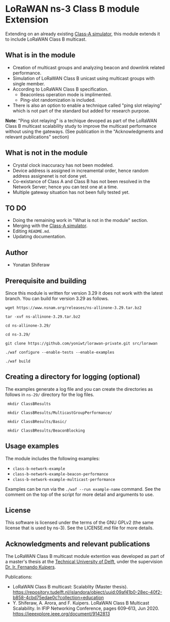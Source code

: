 # LoRaWAN ns-3 Class B module Extension #

Extending on an already existing [Class-A simulator](https://github.com/signetlabdei/lorawan),
this module extends it to include LoRaWAN Class B multicast.

## What is in the module ##
* Creation of multicast groups and analyzing beacon and downlink related performance.
* Simulation of LoRaWAN Class B unicast using multicast groups with single member.
* According to LoRaWAN Class B specification.
  - Beaconless operation mode is implimented.
  - Ping-slot randomization is included.
* There is also an option to enable a technique called "ping slot relaying" which is not part of the standard but added for research purpose.

**Note**: "Ping slot relaying" is a techique devoped as part of the LoRaWAN Class B multicast scalability study to improve the multicast performance without using the gateways. (See publication in the "Acknowledgments and relevant publications" section)

## What is not in the module ##
* Crystal clock inaccuracy has not been modeled. 
* Device address is assigned in increamental order, hence random address assignenet is not done yet.
* Co-existance of Class A and Class B has not been resolved in the Network Server; hence you can test one at a time.
* Multiple gateway situation has not been fully tested yet.

## TO DO ##
* Doing the remaining work in "What is not in the module" section. 
* Merging with the [Class-A simulator](https://github.com/signetlabdei/lorawan).
* Editing `README.md`.
* Updating documentation.

## Author ##
 - Yonatan Shiferaw

## Prerequisite and building 

Since this module is written for version 3.29 it does not work with the latest branch. You can build for version 3.29 as follows. 

```
wget https://www.nsnam.org/releases/ns-allinone-3.29.tar.bz2

tar -xvf ns-allinone-3.29.tar.bz2

cd ns-allinone-3.29/

cd ns-3.29/

git clone https://github.com/yoniwt/lorawan-private.git src/lorawan

./waf configure --enable-tests --enable-examples

./waf build
```

## Creating a directory for logging (optional) 

The examples generate a log file and you can create the directories as follows in `ns-29/` directory for the log files. 

```
 mkdir ClassBResults

 mkdir ClassBResults/MulticastGroupPerformance/

 mkdir ClassBResults/Basic/

 mkdir ClassBResults/BeaconBlocking
```


## Usage examples ##

The module includes the following examples:

- `class-b-network-example`
- `class-b-network-example-beacon-performance`
- `class-b-network-example-multicast-performance`

Examples can be run via the `./waf --run example-name` command.
See the comment on the top of the script for more detail and arguments to use.


## License ##

This software is licensed under the terms of the GNU GPLv2 (the same license
that is used by ns-3). See the LICENSE.md file for more details.

## Acknowledgments and relevant publications ##

The LoRaWAN Class B multicast module extention was developed as part of a master's thesis at
the [Technical University of Delft](https://www.tudelft.nl "TU Delft homepage"), under the
supervision [Dr. Ir. Fernando Kuipers](https://fernandokuipers.nl/).

Publications:
- LoRaWAN Class B multicast: Scalablity (Master thesis).
  https://repository.tudelft.nl/islandora/object/uuid:09af41b0-28ec-40f2-b858-4cbd75edae0c?collection=education
- Y. Shiferaw, A. Arora, and F. Kuipers. LoRaWAN Class B Multicast Scalability. In IFIP Networking Conference, pages 609–613, Jun 2020.
  https://ieeexplore.ieee.org/document/9142813
